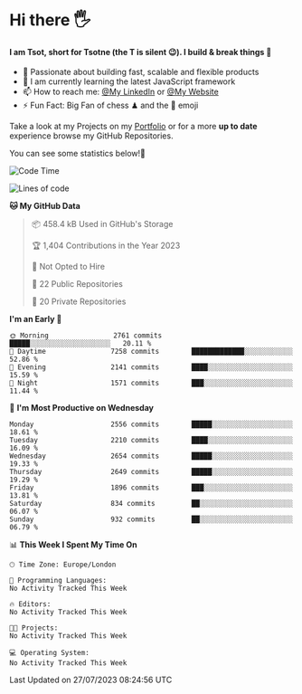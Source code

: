 # Hi there :raised_hand_with_fingers_splayed:
#### I am Tsot, short for Tsotne (the T is silent :wink:). I build & break things :space_invader:
- :telescope: Passionate about building fast, scalable and flexible products
- :seedling: I am currently learning the latest JavaScript framework 
- :mailbox: How to reach me: [@My LinkedIn](https://www.linkedin.com/in/tsotne-gvadzabia/) or [@My Website](https://tsotne.co.uk/contact)
- :zap: Fun Fact: Big Fan of chess ♟ and the 👾 emoji

Take a look at my Projects on my [Portfolio](https://tsotne.co.uk/) or for a more **up to date** experience browse my GitHub Repositories.

You can see some statistics below!:space_invader:
<!--START_SECTION:waka-->
![Code Time](http://img.shields.io/badge/Code%20Time-761%20hrs%202%20mins-blue)

![Lines of code](https://img.shields.io/badge/From%20Hello%20World%20I%27ve%20Written-6.7%20million%20lines%20of%20code-blue)

**🐱 My GitHub Data** 

> 📦 458.4 kB Used in GitHub's Storage 
 > 
> 🏆 1,404 Contributions in the Year 2023
 > 
> 🚫 Not Opted to Hire
 > 
> 📜 22 Public Repositories 
 > 
> 🔑 20 Private Repositories 
 > 
**I'm an Early 🐤** 

```text
🌞 Morning                2761 commits        █████░░░░░░░░░░░░░░░░░░░░   20.11 % 
🌆 Daytime                7258 commits        █████████████░░░░░░░░░░░░   52.86 % 
🌃 Evening                2141 commits        ████░░░░░░░░░░░░░░░░░░░░░   15.59 % 
🌙 Night                  1571 commits        ███░░░░░░░░░░░░░░░░░░░░░░   11.44 % 
```
📅 **I'm Most Productive on Wednesday** 

```text
Monday                   2556 commits        █████░░░░░░░░░░░░░░░░░░░░   18.61 % 
Tuesday                  2210 commits        ████░░░░░░░░░░░░░░░░░░░░░   16.09 % 
Wednesday                2654 commits        █████░░░░░░░░░░░░░░░░░░░░   19.33 % 
Thursday                 2649 commits        █████░░░░░░░░░░░░░░░░░░░░   19.29 % 
Friday                   1896 commits        ███░░░░░░░░░░░░░░░░░░░░░░   13.81 % 
Saturday                 834 commits         ██░░░░░░░░░░░░░░░░░░░░░░░   06.07 % 
Sunday                   932 commits         ██░░░░░░░░░░░░░░░░░░░░░░░   06.79 % 
```


📊 **This Week I Spent My Time On** 

```text
🕑︎ Time Zone: Europe/London

💬 Programming Languages: 
No Activity Tracked This Week

🔥 Editors: 
No Activity Tracked This Week

🐱‍💻 Projects: 
No Activity Tracked This Week

💻 Operating System: 
No Activity Tracked This Week
```


 Last Updated on 27/07/2023 08:24:56 UTC
<!--END_SECTION:waka-->
